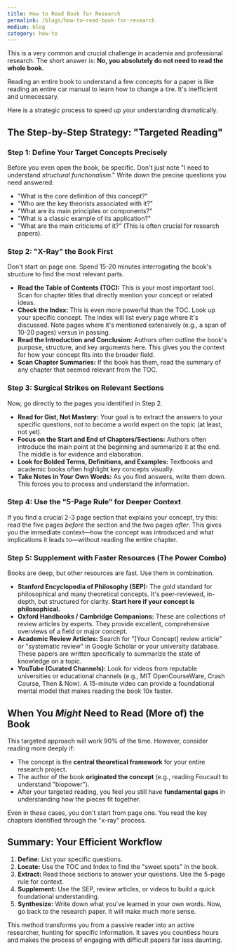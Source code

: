 ```yaml
---
title: How to Read Book for Research
permalink: /blogs/how-to-read-book-for-research
medium: blog
category: how-to
---
```


This is a very common and crucial challenge in academia and professional research. The short answer is: **No, you absolutely do not need to read the whole book.**

Reading an entire book to understand a few concepts for a paper is like reading an entire car manual to learn how to change a tire. It's inefficient and unnecessary.

Here is a strategic process to speed up your understanding dramatically.

## The Step-by-Step Strategy: "Targeted Reading"

### Step 1: Define Your Target Concepts Precisely
Before you even open the book, be specific. Don't just note "I need to understand *structural functionalism*." Write down the precise questions you need answered:
*   "What is the core definition of this concept?"
*   "Who are the key theorists associated with it?"
*   "What are its main principles or components?"
*   "What is a classic example of its application?"
*   "What are the main criticisms of it?" (This is often crucial for research papers).

### Step 2: "X-Ray" the Book First
Don't start on page one. Spend 15-20 minutes interrogating the book's structure to find the most relevant parts.

*   **Read the Table of Contents (TOC):** This is your most important tool. Scan for chapter titles that directly mention your concept or related ideas.
*   **Check the Index:** This is even more powerful than the TOC. Look up your specific concept. The index will list every page where it's discussed. Note pages where it's mentioned extensively (e.g., a span of 10-20 pages) versus in passing.
*   **Read the Introduction and Conclusion:** Authors often outline the book's purpose, structure, and key arguments here. This gives you the context for how your concept fits into the broader field.
*   **Scan Chapter Summaries:** If the book has them, read the summary of any chapter that seemed relevant from the TOC.

### Step 3: Surgical Strikes on Relevant Sections
Now, go directly to the pages you identified in Step 2.

*   **Read for Gist, Not Mastery:** Your goal is to extract the answers to your specific questions, not to become a world expert on the topic (at least, not yet).
*   **Focus on the Start and End of Chapters/Sections:** Authors often introduce the main point at the beginning and summarize it at the end. The middle is for evidence and elaboration.
*   **Look for Bolded Terms, Definitions, and Examples:** Textbooks and academic books often highlight key concepts visually.
*   **Take Notes in Your Own Words:** As you find answers, write them down. This forces you to process and understand the information.

### Step 4: Use the "5-Page Rule" for Deeper Context
If you find a crucial 2-3 page section that explains your concept, try this: read the five pages *before* the section and the two pages *after*. This gives you the immediate context—how the concept was introduced and what implications it leads to—without reading the entire chapter.

### Step 5: Supplement with Faster Resources (The Power Combo)
Books are deep, but other resources are fast. Use them in combination.

*   **Stanford Encyclopedia of Philosophy (SEP):** The gold standard for philosophical and many theoretical concepts. It's peer-reviewed, in-depth, but structured for clarity. **Start here if your concept is philosophical.**
*   **Oxford Handbooks / Cambridge Companions:** These are collections of review articles by experts. They provide excellent, comprehensive overviews of a field or major concept.
*   **Academic Review Articles:** Search for "[Your Concept] review article" or "systematic review" in Google Scholar or your university database. These papers are written specifically to summarize the state of knowledge on a topic.
*   **YouTube (Curated Channels):** Look for videos from reputable universities or educational channels (e.g., MIT OpenCourseWare, Crash Course, Then & Now). A 15-minute video can provide a foundational mental model that makes reading the book 10x faster.

## When You *Might* Need to Read (More of) the Book

This targeted approach will work 90% of the time. However, consider reading more deeply if:

*   The concept is the **central theoretical framework** for your entire research project.
*   The author of the book **originated the concept** (e.g., reading Foucault to understand "biopower").
*   After your targeted reading, you feel you still have **fundamental gaps** in understanding how the pieces fit together.

Even in these cases, you don't start from page one. You read the key chapters identified through the "x-ray" process.

## Summary: Your Efficient Workflow

1.  **Define:** List your specific questions.
2.  **Locate:** Use the TOC and Index to find the "sweet spots" in the book.
3.  **Extract:** Read those sections to answer your questions. Use the 5-page rule for context.
4.  **Supplement:** Use the SEP, review articles, or videos to build a quick foundational understanding.
5.  **Synthesize:** Write down what you've learned in your own words. Now, go back to the research paper. It will make much more sense.

This method transforms you from a passive reader into an active researcher, hunting for specific information. It saves you countless hours and makes the process of engaging with difficult papers far less daunting.